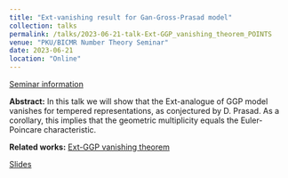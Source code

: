 ```yaml
---
title: "Ext-vanishing result for Gan-Gross-Prasad model"
collection: talks
permalink: /talks/2023-06-21-talk-Ext-GGP_vanishing_theorem_POINTS
venue: "PKU/BICMR Number Theory Seminar"
date: 2023-06-21
location: "Online"
---
```


[Seminar information](https://bicmr.pku.edu.cn/content/show/44-3027.html)

**Abstract:** In this talk we will show that the Ext-analogue of GGP model vanishes for tempered representations, as conjectured by D. Prasad. As a corollary, this implies that the geometric multiplicity equals the Euler-Poincare characteristic.

**Related works:** [Ext-GGP vanishing theorem](https://sato-sugar.github.io/rchenmat94/publication/2023-03-22-ExtGGPvanish)

[Slides](https://sato-sugar.github.io/rchenmat94/files/ExtGGP_POINTS_slides.pdf)